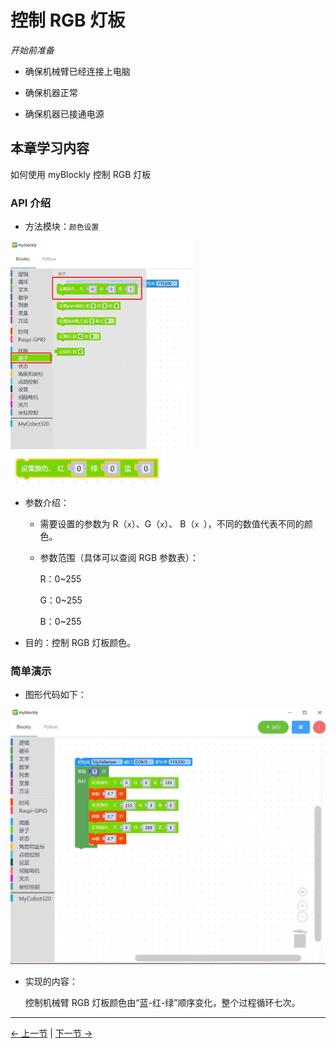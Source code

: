 # 控制 RGB 灯板

<i>开始前准备</i>

- 确保机械臂已经连接上电脑

- 确保机器正常

- 确保机器已接通电源

## 本章学习内容

如何使用 myBlockly 控制 RGB 灯板

### API 介绍

- 方法模块：`颜色设置`

<img src="img/myblockly/RGB1.jpg" style="zoom:33%;" />

<img src="img/myblockly/RGB2.jpg" style="zoom: 50%;" />

- 参数介绍：

  - 需要设置的参数为 R（`x`）、G（`x`）、 B（`x `），不同的数值代表不同的颜色。

  - 参数范围（具体可以查阅 RGB 参数表）：

    R：0~255

    G：0~255

    B：0~255

- 目的：控制 RGB 灯板颜色。

### 简单演示

- 图形代码如下：

<img src="img/myblockly/RGBdemo.jpg" style="zoom: 50%;" />

- 实现的内容：

  控制机械臂 RGB 灯板颜色由“蓝-红-绿”顺序变化，整个过程循环七次。

---

[← 上一节](../320pi/3-interface_description.md) | [下一节 →](../320pi/5-ControlRoboticArmBackZero.md)
